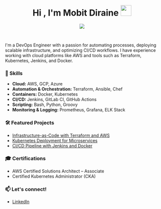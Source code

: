 
<h1 align="center"><b>Hi , I'm Mobit Diraine </b><img src="https://media.giphy.com/media/hvRJCLFzcasrR4ia7z/giphy.gif" width="35"></h1>
<!--  -->
<p align="center">
  <a href="https://github.com/DenverCoder1/readme-typing-svg"><img src="https://readme-typing-svg.herokuapp.com?font=Time+New+Roman&amp;color=cyan&amp;size=25&amp;center=true&amp;vCenter=true&amp;width=600&amp;height=100&amp;lines=Assalamu+O+Alaikum+Warahmatullah..♥++;Self-taught+Front-End+Developer,;Computer+Science+Student,;CTF+Newbie,;Active+Learner/Researcher,;Love+to+learn+new+stuffs..<3"></a>
</p>
<br>

I'm a DevOps Engineer with a passion for automating processes, deploying scalable infrastructure, and optimizing CI/CD workflows. I have experience working with cloud platforms like AWS and tools such as Terraform, Kubernetes, Jenkins, and Docker.

### 🚀 Skills
- **Cloud:** AWS, GCP, Azure
- **Automation & Orchestration:** Terraform, Ansible, Chef
- **Containers:** Docker, Kubernetes
- **CI/CD:** Jenkins, GitLab CI, GitHub Actions
- **Scripting:** Bash, Python, Groovy
- **Monitoring & Logging:** Prometheus, Grafana, ELK Stack

### 🛠️ Featured Projects
- [Infrastructure-as-Code with Terraform and AWS](https://github.com/tracy-devops/terraform-aws-infrastructure)
- [Kubernetes Deployment for Microservices](https://github.com/tracy-devops/kubernetes-microservices)
- [CI/CD Pipeline with Jenkins and Docker](https://github.com/tracy-devops/jenkins-cicd-pipeline)

### 🎓 Certifications
- AWS Certified Solutions Architect – Associate
- Certified Kubernetes Administrator (CKA)

### 📫 Let's connect!
- [LinkedIn](https://www.linkedin.com/in/tracy-devops/)

